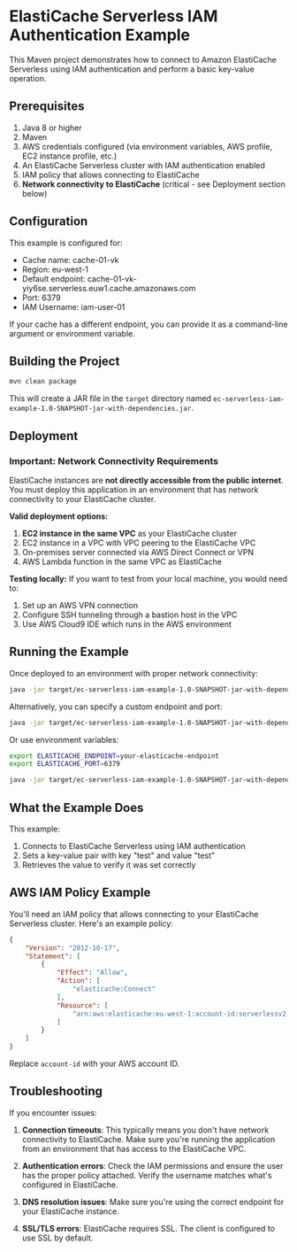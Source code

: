 # ElastiCache Serverless IAM Authentication Example

This Maven project demonstrates how to connect to Amazon ElastiCache Serverless using IAM authentication and perform a basic key-value operation.

## Prerequisites

1. Java 8 or higher
2. Maven
3. AWS credentials configured (via environment variables, AWS profile, EC2 instance profile, etc.)
4. An ElastiCache Serverless cluster with IAM authentication enabled
5. IAM policy that allows connecting to ElastiCache
6. **Network connectivity to ElastiCache** (critical - see Deployment section below)

## Configuration

This example is configured for:
- Cache name: cache-01-vk
- Region: eu-west-1
- Default endpoint: cache-01-vk-yiy6se.serverless.euw1.cache.amazonaws.com
- Port: 6379
- IAM Username: iam-user-01

If your cache has a different endpoint, you can provide it as a command-line argument or environment variable.

## Building the Project

```bash
mvn clean package
```

This will create a JAR file in the `target` directory named `ec-serverless-iam-example-1.0-SNAPSHOT-jar-with-dependencies.jar`.

## Deployment

### Important: Network Connectivity Requirements

ElastiCache instances are **not directly accessible from the public internet**. You must deploy this application in an environment that has network connectivity to your ElastiCache cluster.

**Valid deployment options:**

1. **EC2 instance in the same VPC** as your ElastiCache cluster
2. EC2 instance in a VPC with VPC peering to the ElastiCache VPC
3. On-premises server connected via AWS Direct Connect or VPN
4. AWS Lambda function in the same VPC as ElastiCache

**Testing locally:** If you want to test from your local machine, you would need to:
1. Set up an AWS VPN connection
2. Configure SSH tunneling through a bastion host in the VPC
3. Use AWS Cloud9 IDE which runs in the AWS environment

## Running the Example

Once deployed to an environment with proper network connectivity:

```bash
java -jar target/ec-serverless-iam-example-1.0-SNAPSHOT-jar-with-dependencies.jar
```

Alternatively, you can specify a custom endpoint and port:

```bash
java -jar target/ec-serverless-iam-example-1.0-SNAPSHOT-jar-with-dependencies.jar <your-elasticache-endpoint> [port]
```

Or use environment variables:

```bash
export ELASTICACHE_ENDPOINT=your-elasticache-endpoint
export ELASTICACHE_PORT=6379

java -jar target/ec-serverless-iam-example-1.0-SNAPSHOT-jar-with-dependencies.jar
```

## What the Example Does

This example:

1. Connects to ElastiCache Serverless using IAM authentication
2. Sets a key-value pair with key "test" and value "test"
3. Retrieves the value to verify it was set correctly

## AWS IAM Policy Example

You'll need an IAM policy that allows connecting to your ElastiCache Serverless cluster. Here's an example policy:

```json
{
    "Version": "2012-10-17",
    "Statement": [
        {
            "Effect": "Allow",
            "Action": [
                "elasticache:Connect"
            ],
            "Resource": [
                "arn:aws:elasticache:eu-west-1:account-id:serverlessv2:cache-01-vk"
            ]
        }
    ]
}
```

Replace `account-id` with your AWS account ID.

## Troubleshooting

If you encounter issues:

1. **Connection timeouts**: This typically means you don't have network connectivity to ElastiCache. Make sure you're running the application from an environment that has access to the ElastiCache VPC.

2. **Authentication errors**: Check the IAM permissions and ensure the user has the proper policy attached. Verify the username matches what's configured in ElastiCache.

3. **DNS resolution issues**: Make sure you're using the correct endpoint for your ElastiCache instance.

4. **SSL/TLS errors**: ElastiCache requires SSL. The client is configured to use SSL by default. 